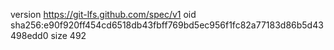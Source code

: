 version https://git-lfs.github.com/spec/v1
oid sha256:e90f920ff454cd6518db43fbff769bd5ec956f1fc82a77183d86b5d43498edd0
size 492

